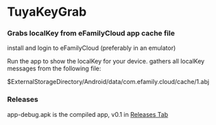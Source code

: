 # TuyaKeyGrab

### Grabs localKey from eFamilyCloud app cache file

install and login to eFamilyCloud (preferably in an emulator)

Run the app to show the localKey for your device. gathers all localKey messages from the following file:

$ExternalStorageDirectory/Android/data/com.efamily.cloud/cache/1.abj

### Releases

app-debug.apk is the compiled app, v0.1 in [Releases Tab](https://github.com/bobalob/TuyaKeyGrab/releases)
